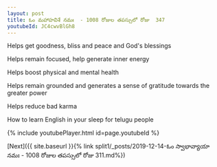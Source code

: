 ```yaml
---
layout: post
title: ఓం మహాహవిశే నమః  - 1008 రోజుల తపస్సులో రోజు  347
youtubeId: JC4cwvBlGh8
---
```

 
 
Helps get goodness, bliss and peace and God's blessings
 
Helps remain focused, help generate inner energy 
 
Helps boost physical and mental health 
 
Helps remain grounded and generates a sense of gratitude towards the greater power 
 
Helps reduce bad karma
 
How to learn English in your sleep for telugu people
 
 
 
 


{% include youtubePlayer.html id=page.youtubeId %}
 
[Next]({{ site.baseurl }}{% link split1/_posts/2019-12-14-ఓం స్వాభావ్యాయా నమః  - 1008 రోజుల తపస్సులో రోజు  311.md%})
 
